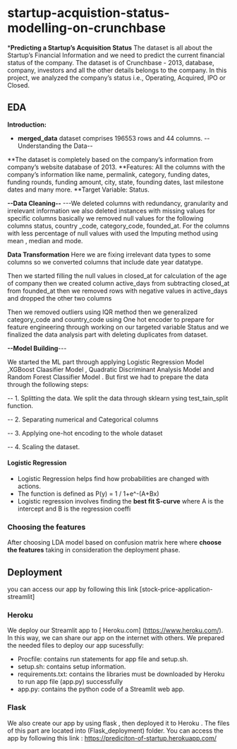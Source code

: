 # startup-acquistion-status-modelling-on-crunchbase
*******Predicting a Startup’s Acquisition Status******
The dataset is all about the Startup’s Financial Information and we need to predict the current financial status of the company. The dataset is of Crunchbase - 2013, database, company, investors and all the other details belongs to the company. In this project, we analyzed the company’s status i.e., Operating, Acquired, IPO or Closed.



## EDA
**Introduction:**

- **merged_data** dataset comprises  196553 rows and 44 columns.
--Understanding the Data--

**The dataset is completely based on the company’s information from company’s website database of 2013.
**Features: All the columns with the company’s information like name, permalink, category, funding dates, funding rounds, funding amount, city, state, founding dates, last milestone dates and many more.
**Target Variable: Status.



**--Data Cleaning--**
---We deleted columns with redundancy, granularity and irrelevant information we also deleted instances with missing values for specific columns basically we removed null values for the following columns status, country _code, category_code, founded_at. For the columns with less percentage of null values with used the Imputing method using mean , median and mode.

**Data Transformation**
Here we are fixing irrelevant data types to some columns so we converted columns that include date year datatype.

Then we started filling the null values in closed_at for calculation of the age of company then we created column active_days from subtracting closed_at from founded_at then we removed rows with negative values in active_days and dropped the other two columns

Then we removed outliers using IQR method then we generalized category_code and country_code using One hot encoder to prepare for feature engineering through working on our targeted variable Status and we finalized the data analysis part with deleting duplicates from dataset.


**--Model Building**---


We started the ML part through applying Logistic Regression Model ,XGBoost Claasifier Model , Quadratic Discriminant Analysis Model and Random Forest Classifier Model . But first we had to prepare the data through the following steps:

-- 1. Splitting the data. We split the data through sklearn ysing test_tain_split function.

-- 2. Separating numerical and Categorical columns

-- 3. Applying one-hot encoding to the whole dataset

-- 4. Scaling the dataset.


#### Logistic Regression
- Logistic Regression helps find how probabilities are changed with actions.
- The function is defined as P(y) = 1 / 1+e^-(A+Bx) 
- Logistic regression involves finding the **best fit S-curve** where A is the intercept and B is the regression coeffi

### Choosing the features
After choosing LDA model based on confusion matrix here where **choose the features** taking in consideration the deployment phase.


## Deployment
you can access our app by following this link [stock-price-application-streamlit]

### Heroku
We deploy our Streamlit app to [ Heroku.com]
(https://www.heroku.com/). In this way, we can share our app on the internet with others. 
We prepared the needed files to deploy our app sucessfully:
- Procfile: contains run statements for app file and setup.sh.
- setup.sh: contains setup information.
- requirements.txt: contains the libraries must be downloaded by Heroku to run app file (app.py)  successfully 
- app.py: contains the python code of a Streamlit web app.

### Flask 
We also create our app   by using flask , then deployed it to Heroku . The files of this part are located into (Flask_deployment) folder. You can access the app by following this link :  https://prediciton-of-startup.herokuapp.com/
